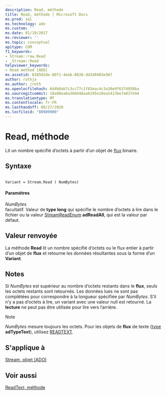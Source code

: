 ```yaml
---
description: Read, méthode
title: Read, méthode | Microsoft Docs
ms.prod: sql
ms.technology: ado
ms.custom: ''
ms.date: 01/19/2017
ms.reviewer: ''
ms.topic: conceptual
apitype: COM
f1_keywords:
- Stream::raw_Read
- _Stream::Read
helpviewer_keywords:
- Read method [ADO]
ms.assetid: 838502de-80f1-4eeb-8838-dd3d9403e567
author: rothja
ms.author: jroth
ms.openlocfilehash: 6d4b0ab7c3cc77c1f83eac4c3a30e9f637d950ba
ms.sourcegitcommit: 18a98ea6a30d448aa6195e10ea2413be7e837e94
ms.translationtype: MT
ms.contentlocale: fr-FR
ms.lasthandoff: 08/27/2020
ms.locfileid: "88989900"
---
```

# <a name="read-method"></a>Read, méthode
Lit un nombre spécifié d’octets à partir d’un objet de [flux](./stream-object-ado.md) binaire.  
  
## <a name="syntax"></a>Syntaxe  
  
```  
  
Variant = Stream.Read ( NumBytes)  
```  
  
#### <a name="parameters"></a>Paramètres  
 *NumBytes*  
 facultatif. Valeur de **type long** qui spécifie le nombre d’octets à lire dans le fichier ou la valeur [StreamReadEnum](./streamreadenum.md) **adReadAll**, qui est la valeur par défaut.  
  
## <a name="return-value"></a>Valeur renvoyée  
 La méthode **Read** lit un nombre spécifié d’octets ou le flux entier à partir d’un objet de **flux** et retourne les données résultantes sous la forme d’un **Variant**.  
  
## <a name="remarks"></a>Notes  
 Si *NumBytes* est supérieur au nombre d’octets restants dans le **flux**, seuls les octets restants sont retournés. Les données lues ne sont pas complétées pour correspondre à la longueur spécifiée par *NumBytes*. S’il n’y a pas d’octets à lire, un variant avec une valeur null est retourné. La **lecture** ne peut pas être utilisée pour lire vers l’arrière.  
  
> [!NOTE]
>  *NumBytes* mesure toujours les octets. Pour les objets de **flux** de texte ([type](./type-property-ado-stream.md) **adTypeText**), utilisez [READTEXT](./readtext-method.md).  
  
## <a name="applies-to"></a>S'applique à  
 [Stream, objet (ADO)](./stream-object-ado.md)  
  
## <a name="see-also"></a>Voir aussi  
 [ReadText, méthode](./readtext-method.md)